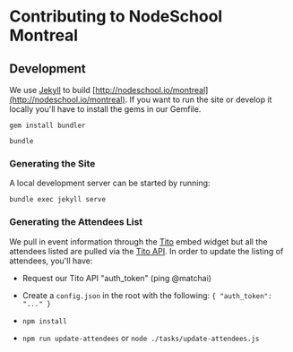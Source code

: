 # Contributing to NodeSchool Montreal

## Development

We use [Jekyll](https://jekyllrb.com/) to build [http://nodeschool.io/montreal](http://nodeschool.io/montreal). If you want to run the site or develop it locally you'll have to install the gems in our Gemfile.

`gem install bundler`

`bundle`

### Generating the Site

A local development server can be started by running:

`bundle exec jekyll serve`

### Generating the Attendees List

We pull in event information through the [Tito](http://tito.io) embed widget but all the attendees listed are pulled via the [Tito API](http://api.tito.io). In order to update the listing of attendees, you'll have:

- Request our Tito API "auth_token" (ping @matchai)

- Create a `config.json` in the root with the following: `{ "auth_token": "..." }`

- `npm install`

- `npm run update-attendees` or `node ./tasks/update-attendees.js`
